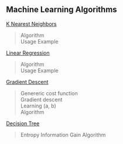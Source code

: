 ## Machine Learning Algorithms

[K Nearest Neighbors](./k_nearest_neighbors/)
> Algorithm  
> Usage Example  

[Linear Regression](./linear_regression/)
> Algorithm  
> Usage Example  

[Gradient Descent](./gradient_descent/)   
> Genereric cost function  
> Gradient descent  
> Learning (a, b)  
> Algorithm  

[Decision Tree](./decision_tree/)   
> Entropy
> Information Gain
> Algorithm
